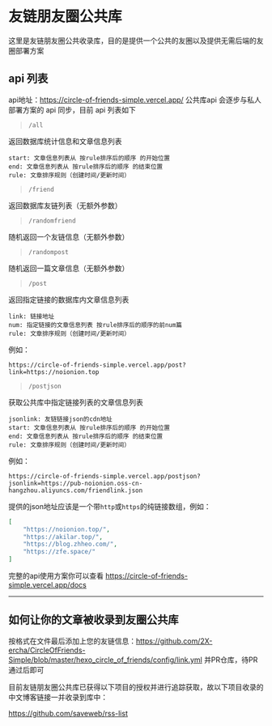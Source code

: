 # 友链朋友圈公共库

这里是友链朋友圈公共收录库，目的是提供一个公共的友圈以及提供无需后端的友圈部署方案

## api 列表

api地址：https://circle-of-friends-simple.vercel.app/
公共库api 会逐步与私人部署方案的 api 同步，目前 api 列表如下

> `/all`

返回数据库统计信息和文章信息列表

    start: 文章信息列表从 按rule排序后的顺序 的开始位置
    end: 文章信息列表从 按rule排序后的顺序 的结束位置
    rule: 文章排序规则（创建时间/更新时间）

> `/friend`

返回数据库友链列表（无额外参数）

> `/randomfriend`

随机返回一个友链信息（无额外参数）

> `/randompost`

随机返回一篇文章信息（无额外参数）

> `/post`

返回指定链接的数据库内文章信息列表

    link: 链接地址
    num: 指定链接的文章信息列表 按rule排序后的顺序的前num篇
    rule: 文章排序规则（创建时间/更新时间）

例如：
```
https://circle-of-friends-simple.vercel.app/post?link=https://noionion.top
```

> `/postjson`

获取公共库中指定链接列表的文章信息列表

    jsonlink: 友链链接json的cdn地址
    start: 文章信息列表从 按rule排序后的顺序 的开始位置
    end: 文章信息列表从 按rule排序后的顺序 的结束位置
    rule: 文章排序规则（创建时间/更新时间）

例如：
```
https://circle-of-friends-simple.vercel.app/postjson?jsonlink=https://pub-noionion.oss-cn-hangzhou.aliyuncs.com/friendlink.json
```

提供的json地址应该是一个带`http`或`https`的纯链接数组，例如：
```json
[
    "https://noionion.top/",
    "https://akilar.top/",
    "https://blog.zhheo.com/",
    "https://zfe.space/"
]
```

完整的api使用方案你可以查看 https://circle-of-friends-simple.vercel.app/docs

--------

## 如何让你的文章被收录到友圈公共库

按格式在文件最后添加上您的友链信息：https://github.com/2X-ercha/CircleOfFriends-Simple/blob/master/hexo_circle_of_friends/config/link.yml 并PR仓库，待PR通过后即可

目前友链朋友圈公共库已获得以下项目的授权并进行追踪获取，故以下项目收录的中文博客链接一并收录到库中：

https://github.com/saveweb/rss-list